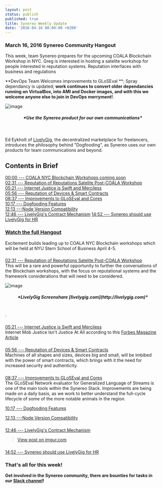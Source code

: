 ```yaml
---
layout: post
status: publish
published: true
title: Synereo Weekly Update
date: '2016-04-16 08:00:00 +0200'
---
```


### March 16, 2016 Synereo Community Hangout

This week, team Synereo prepares for the upcoming COALA Blockchain Workshop in NYC. Greg is interested in hosting a satelite workshop for people interested in reputation systems. Reputation interfaces with business and regulations

**DevOps Team Welcomes improvements to GLoSEval **; Spray dependancy is updated; **work continues to convert older dependancies running on VirtualBox, into AMI and Docker images, and with this we welcome anyone else to join in DevOps merryment!**.

![image](http://imgur.com/4lXUcFY.png)<br>

<h5 style="text-align: center;" markdown="1">*Use the Synereo product for our own communications*</h5>
<BR>

Ed Eykholt of [LivelyGig](http://livelygig.com), the decentralized marketplace for freelancers, introduces the philosophy behind "Dogfooding", as Synereo uses our own products for team communications and beyond.

## Contents in Brief

[00:00 --- COALA NYC Blockchain Workshops coming soon](https://youtu.be/s3Qaue8rHuM)<br>
[02:31 --- Reputation of Reputations Satelite Post-COALA Workshop](https://youtu.be/s3Qaue8rHuM?t=2m31s)<br>
[05:21 --- Internet Justice is Swift and Merciless](https://youtu.be/s3Qaue8rHuM?t=5m21s)<br>
[05:56 --- Reputation of Devices & Smart Contracts](https://youtu.be/s3Qaue8rHuM?t=5m56s)<br>
[08:37 --- Improvements to GLoSEval and Cores](https://youtu.be/s3Qaue8rHuM?t=8m37s)<br>
[10:17 --- Dogfooding Features](https://youtu.be/s3Qaue8rHuM?t=10m17s)<br>
[12:13 ---Node Version Compatibility](https://youtu.be/s3Qaue8rHuM?t=12m13s)<br>
[12:46 --- LivelyGig's Contract Mechanism](https://youtu.be/s3Qaue8rHuM?t=12m46s)
[14:52 --- Synereo should use LivelyGig for HR](https://youtu.be/s3Qaue8rHuM?t=14m52s)

### [Watch the full Hangout](https://youtu.be/s3Qaue8rHuM?t=14m52s)


Excitement builds leading up to COALA NYC Blockchain workshops which will be held at NYU Stern School of Business April 4-5.

###
[02:31 --- Reputation of Reputations Satelite Post-COALA Workshop](https://youtu.be/s3Qaue8rHuM?t=2m31s)<br>
This will be a rare and powerful opportunity to further the conversations of the Blockchain workshops, with the focus on reputational systems and the framework considerations that will need to be considered.

![image](http://i.imgur.com/B03KODr.jpg)<br>
<h5 style="text-align: center;" markdown="1">*LivelyGig Screenshare [livelygig.com](http://livelygig.com)*</h5>
<BR>.<br>

###
[05:21 --- Internet Justice is Swift and Merciless](https://youtu.be/s3Qaue8rHuM?t=5m21s)<br>
Internet Mob Justice Isn't Justice At All according to this [Forbes Magazine Article](http://www.forbes.com/sites/erikkain/2015/05/14/internet-mob-justice-isnt-justice-at-all/#26b13015284c)


###
[05:56 --- Reputation of Devices & Smart Contracts](https://youtu.be/s3Qaue8rHuM?t=5m56s)<br>
Machines of all shapes and sizes, devices big and small, will be imbibed with the power of smart contracts, which brings with it the need for increased security and authenticity.  
###
[08:37 --- Improvements to GLoSEval and Cores](https://youtu.be/s3Qaue8rHuM?t=8m37s)<br>
The GLoSEval Network evaluator for Generalized Language of Streams is one of the main tools within the Synereo Stack. Improvements are being made on a daily basis, as we work to better understand the full-cycle lifecycle of some of the more notable animals in the region. 
  
[10:17 --- Dogfooding Features](https://youtu.be/s3Qaue8rHuM?t=10m17s)<br>

[12:13 ---Node Version Compatibility](https://youtu.be/s3Qaue8rHuM?t=12m13s)<br>


###
[12:46 --- LivelyGig's Contract Mechanism](https://youtu.be/s3Qaue8rHuM?t=12m46s)
<blockquote class="imgur-embed-pub" lang="en" data-id="LNEY4A1"><a href="//imgur.com/LNEY4A1">View post on imgur.com</a></blockquote><script async src="//s.imgur.com/min/embed.js" charset="utf-8"></script>

###
[14:52 --- Synereo should use LivelyGig for HR](https://youtu.be/s3Qaue8rHuM?t=14m52s)


###


### That's all for this week!


**Get involved in the Synereo community, there are bounties for tasks in our [Slack channel](http://slack.synereo.com/)!**
